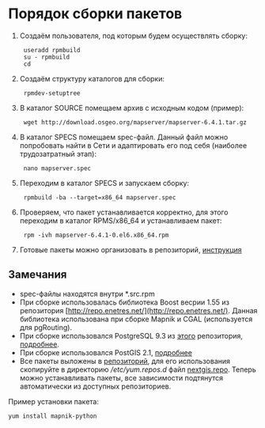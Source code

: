Порядок сборки пакетов
======================

1. Создаём пользователя, под которым будем осуществлять сборку:

        useradd rpmbuild
        su - rpmbuild
        cd

2. Создаём структуру каталогов для сборки:

        rpmdev-setuptree

3. В каталог SOURCE помещаем архив с исходным кодом (пример):

        wget http://download.osgeo.org/mapserver/mapserver-6.4.1.tar.gz 

4. В каталог SPECS помещаем spec-файл. Данный файл можно попробовать найти
   в Сети и адаптировать его под себя (наиболее трудозатратный этап):

        nano mapserver.spec

5. Переходим в каталог SPECS и запускаем сборку:

        rpmbuild -ba --target=x86_64 mapserver.spec

6. Проверяем, что пакет устанавливается корректно, для этого переходим в каталог RPMS/x86_64 и устанавливаем пакет:

        rpm -ivh mapserver-6.4.1-0.el6.x86_64.rpm

7. Готовые пакеты можно организовать в репозиторий, [инструкция](http://wiki.centos.org/HowTos/CreateLocalRepos)

Замечания
---------
        
* spec-файлы находятся внутри *.src.rpm
* При сборке использовалась библиотека Boost весрии 1.55 из репозитория [http://repo.enetres.net/](http://repo.enetres.net/). Данная библиотека использована при сборке Mapnik и CGAL (используется для pgRouting).
* При сборке использовался PostgreSQL 9.3 из [этого](http://yum.postgresql.org/9.3/redhat/rhel-6-x86_64/pgdg-centos93-9.3-1.noarch.rpm) репозитория, [подробнее](http://wiki.postgresql.org/wiki/YUM_Installation).
* При сборке использовался PostGIS 2.1, [подробнее](http://trac.osgeo.org/postgis/wiki/UsersWikiPostGIS21CentOS6pgdg)
* Все пакеты выложены в [репозиторий](http://nextgis.ru/programs/centos/), для его использования скопируйте в директорию */etc/yum.repos.d* файл [nextgis.repo](http://nextgis.ru/programs/centos/nextgis.repo). Теперь можно устанавливать пакеты, все зависимости подтянутся автоматически из доступных репозиториев.

Пример установки пакета:

    yum install mapnik-python